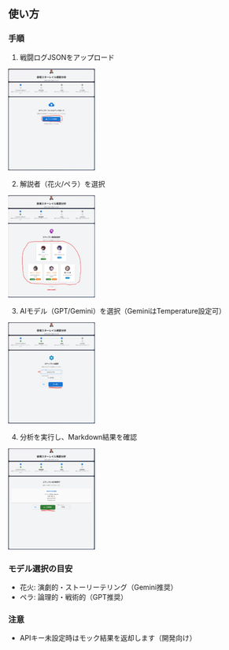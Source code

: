 ## 使い方

### 手順
1. 戦闘ログJSONをアップロード

<div align="left">
  <img src="images/screenshots/mainmenu_step1.png" width="35%" alt="mainmenu_step1">
</div>

2. 解説者（花火/ペラ）を選択

<div align="left">
  <img src="images/screenshots/mainmenu_step2.png" width="35%" alt="mainmenu_step2">
</div>

3. AIモデル（GPT/Gemini）を選択（GeminiはTemperature設定可）

<div align="left">
  <img src="images/screenshots/mainmenu_step3.png" width="35%" alt="mainmenu_step3">
</div>

4. 分析を実行し、Markdown結果を確認

<div align="left">
  <img src="images/screenshots/mainmenu_step4.png" width="35%" alt="mainmenu_step4">
</div>


### モデル選択の目安
- 花火: 演劇的・ストーリーテリング（Gemini推奨）
- ペラ: 論理的・戦術的（GPT推奨）

### 注意
- APIキー未設定時はモック結果を返却します（開発向け）

